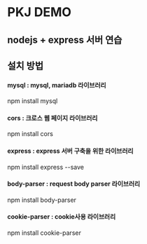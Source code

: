 PKJ DEMO
========
nodejs + express 서버 연습
-------------------------------

## 설치 방법
#### mysql : mysql, mariadb 라이브러리
npm install mysql

#### cors : 크로스 웹 페이지 라이브러리
npm install cors

#### express : express 서버 구축을 위한 라이브러리
npm install express --save

#### body-parser : request body parser 라이브러리
npm install body-parser

#### cookie-parser : cookie사용 라이브러리
npm install cookie-parser